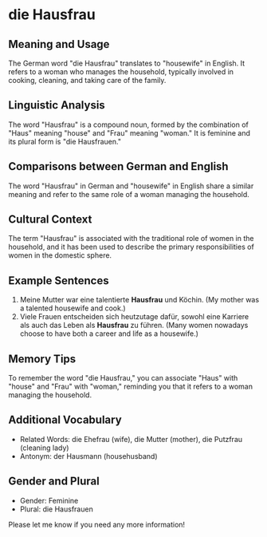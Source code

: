 # die Hausfrau
## Meaning and Usage
The German word "die Hausfrau" translates to "housewife" in English. It refers to a woman who manages the household, typically involved in cooking, cleaning, and taking care of the family.

## Linguistic Analysis
The word "Hausfrau" is a compound noun, formed by the combination of "Haus" meaning "house" and "Frau" meaning "woman." It is feminine and its plural form is "die Hausfrauen."

## Comparisons between German and English
The word "Hausfrau" in German and "housewife" in English share a similar meaning and refer to the same role of a woman managing the household.

## Cultural Context
The term "Hausfrau" is associated with the traditional role of women in the household, and it has been used to describe the primary responsibilities of women in the domestic sphere.

## Example Sentences
1. Meine Mutter war eine talentierte **Hausfrau** und Köchin. (My mother was a talented housewife and cook.)
2. Viele Frauen entscheiden sich heutzutage dafür, sowohl eine Karriere als auch das Leben als **Hausfrau** zu führen. (Many women nowadays choose to have both a career and life as a housewife.)

## Memory Tips
To remember the word "die Hausfrau," you can associate "Haus" with "house" and "Frau" with "woman," reminding you that it refers to a woman managing the household.

## Additional Vocabulary
- Related Words: die Ehefrau (wife), die Mutter (mother), die Putzfrau (cleaning lady)
- Antonym: der Hausmann (househusband)

## Gender and Plural
- Gender: Feminine
- Plural: die Hausfrauen

Please let me know if you need any more information!
